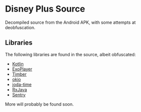 # Disney Plus Source
Decompiled source from the Android APK, with some attempts at deobfuscation.

## Libraries
The following libraries are found in the source, albeit obfuscated: 
- [Kotlin](https://github.com/JetBrains/kotlin) 
- [ExoPlayer](https://github.com/google/ExoPlayer) 
- [Timber](https://github.com/JakeWharton/timber) 
- [okio](https://github.com/square/okio) 
- [joda-time](https://github.com/JodaOrg/joda-time) 
- [RxJava](https://github.com/ReactiveX/RxJava) 
- [Sentry](https://github.com/getsentry/sentry)

More will probably be found soon.